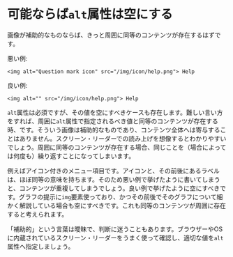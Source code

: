 # 可能ならば`alt`属性は空にする

画像が補助的なものならば、きっと周囲に同等のコンテンツが存在するはずです。

悪い例:

    <img alt="Question mark icon" src="/img/icon/help.png"> Help

良い例:

    <img alt="" src="/img/icon/help.png"> Help

`alt`属性は必須ですが、その値を空にすべきケースも存在します。難しい言い方をすれば、周囲に`alt`属性で指定されるべき値と同等のコンテンツが存在する時、です。そういう画像は補助的なものであり、コンテンツ全体へは寄与することはありません。スクリーン・リーダーでの読み上げを想像するとわかりやすいでしょう。周囲に同等のコンテンツが存在する場合、同じことを（場合によっては何度も）繰り返すことになってしまいます。

例えばアイコン付きのメニュー項目です。アイコンと、その前後にあるラベルは、ほぼ同等の意味を持ちます。そのため悪い例で挙げたように書いてしまうと、コンテンツが重複してしまうでしょう。良い例で挙げたように空にすべきです。グラフの提示に`img`要素使っており、かつその前後でそのグラフについて細かく解説している場合も空にすべきです。これも同等のコンテンツが周囲に存在すると考えられます。

「補助的」という言葉は曖昧で、判断に迷うこともあります。ブラウザーやOSに内蔵されているスクリーン・リーダーをうまく使って確認し、適切な値を`alt`属性へ指定しましょう。
